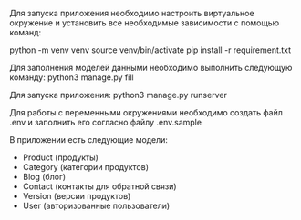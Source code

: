 Для запуска приложения необходимо настроить виртуальное окружение и установить все необходимые зависимости с помощью
команд:

python -m venv venv
source venv/bin/activate
pip install -r requirement.txt

Для заполнения моделей данными необходимо выполнить следующую команду:
python3 manage.py fill

Для запуска приложения:
python3 manage.py runserver

Для работы с переменными окружениями необходимо создать файл .env и заполнить его согласно файлу .env.sample

В приложении есть следующие модели:

- Product (продукты)
- Category (категории продуктов)
- Blog (блог)
- Contact (контакты для обратной связи)
- Version (версии продуктов)
- User (авторизованные пользователи)


